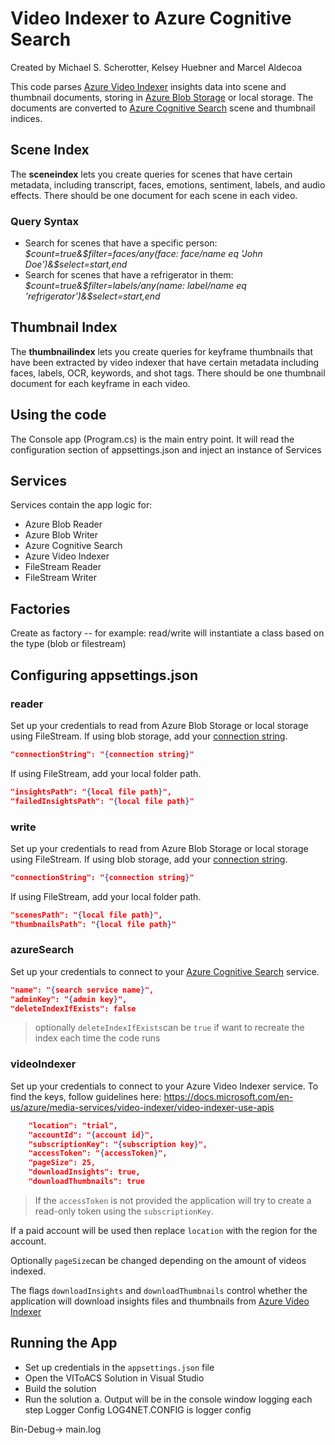 # Video Indexer to Azure Cognitive Search
Created by Michael S. Scherotter, Kelsey Huebner and Marcel Aldecoa

This code parses [Azure Video Indexer](https://www.videoindexer.ai/) insights data into scene and thumbnail documents, storing in [Azure Blob Storage](https://azure.microsoft.com/en-us/services/storage/blobs/) or local storage. The documents are converted to [Azure Cognitive Search](https://azure.microsoft.com/en-us/services/cognitive-services/) scene and thumbnail indices.

## Scene Index
The **sceneindex** lets you create queries for scenes that have certain metadata, including transcript, faces, emotions, sentiment, labels, and audio effects.  There should be one document for each scene in each video.

### Query Syntax
- Search for scenes that have a specific person: _$count=true&$filter=faces/any(face: face/name eq 'John Doe')&$select=start,end_
- Search for scenes that have a refrigerator in them: _$count=true&$filter=labels/any(name: label/name eq 'refrigerator')&$select=start,end_

## Thumbnail Index
The **thumbnailindex** lets you create queries for keyframe thumbnails that have been extracted by video indexer that have certain metadata including faces, labels, OCR, keywords, and shot tags.  There should be one thumbnail document for each keyframe in each video.


## Using the code
The Console app (Program.cs) is the main entry point. It will read the configuration section of appsettings.json and inject an instance of Services

## Services
Services contain the app logic for:
- Azure Blob Reader
- Azure Blob Writer
- Azure Cognitive Search
- Azure Video Indexer
- FileStream Reader
- FileStream Writer

## Factories
Create as factory -- for example: read/write will instantiate a class based on the type (blob or filestream)

## Configuring appsettings.json

### reader

Set up your credentials to read from Azure Blob Storage or local storage using FileStream. 
If using blob storage, add your [connection string](https://docs.microsoft.com/en-us/azure/storage/common/storage-account-keys-manage?toc=%2Fazure%2Fstorage%2Fblobs%2Ftoc.json&tabs=azure-portal). 

```json
"connectionString": "{connection string}"
```

If using FileStream, add your local folder path.

```json
"insightsPath": "{local file path}",
"failedInsightsPath": "{local file path}"
```

### write

Set up your credentials to read from Azure Blob Storage or local storage using FileStream. 
If using blob storage, add your [connection string](https://docs.microsoft.com/en-us/azure/storage/common/storage-account-keys-manage?toc=%2Fazure%2Fstorage%2Fblobs%2Ftoc.json&tabs=azure-portal). 

```json
"connectionString": "{connection string}"
```

If using FileStream, add your local folder path.

```json
"scenesPath": "{local file path}",
"thumbnailsPath": "{local file path}"
```


### azureSearch
Set up your credentials to connect to your [Azure Cognitive Search](https://azure.microsoft.com/en-us/services/cognitive-services/) service.

```json
"name": "{search service name}",
"adminKey": "{admin key}",
"deleteIndexIfExists": false
```
> optionally ```deleteIndexIfExists```can be ```true``` if want to recreate the index each time the code runs

### videoIndexer

Set up your credentials to connect to your Azure Video Indexer service. To find the keys, follow guidelines here: https://docs.microsoft.com/en-us/azure/media-services/video-indexer/video-indexer-use-apis

```json
    "location": "trial", 
    "accountId": "{account id}",
    "subscriptionKey": "{subscription key}",
    "accessToken": "{accessToken}",
    "pageSize": 25,
    "downloadInsights": true,
    "downloadThumbnails": true    
```
> If the ```accessToken``` is not provided the application will try to create a read-only token using the ```subscriptionKey```.

If a paid account will be used then replace   ```location``` with the region for the account.
 
Optionally ```pageSize```can be changed depending on the amount of videos indexed.

The flags ```downloadInsights``` and ```downloadThumbnails``` control whether the application will download insights files and thumbnails from [Azure Video Indexer](https://www.videoindexer.ai/)

## Running the App
- Set up credentials in the ```appsettings.json``` file
- Open the VIToACS Solution in Visual Studio
- Build the solution
- Run the solution
a.	Output will be in the console window logging each step
Logger Config
LOG4NET.CONFIG is logger config
 
Bin-Debug-> main.log
